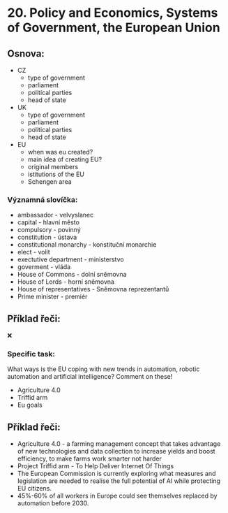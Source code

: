 # 20. Policy and Economics, Systems of Government, the European Union

## Osnova: 
* CZ
  * type of government
  * parliament
  * political parties
  * head of state
* UK
  * type of government
  * parliament
  * political parties
  * head of state
* EU
  * when was eu created?
  * main idea of creating EU?
  * original members
  * istitutions of the EU
  * Schengen area


### Významná slovíčka:
* ambassador - velvyslanec 
* capital - hlavní město 
* compulsory - povinný 
* constitution - ústava 
* constitutional monarchy - konstituční monarchie 
* elect - volit 
* exectutive department - ministerstvo 
* goverment - vláda
* House of Commons - dolní sněmovna 
* House of Lords - horní sněmovna
* House of representatives - Sněmovna reprezentantů 
* Prime minister - premiér   

## Příklad řeči:
❌
  

### Specific task: 
What ways is the EU coping with new trends in automation, robotic automation and artificial intelligence? Comment on these!

* Agriculture 4.0
* Triffid arm
* Eu goals

## Příklad řeči:
* Agriculture 4.0 - a farming management concept that takes advantage of new technologies and data collection
to increase yields and boost efficiency, to make farms work smarter not harder
* Project Triffid arm - To Help Deliver Internet Of Things
* The European Commission is currently exploring what measures and legislation are needed to realise the full 
potential of AI while protecting EU citizens.
* 45%-60% of all workers in Europe could see themselves replaced by automation before 2030.